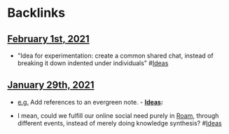 
# Backlinks
## [February 1st, 2021](<February 1st, 2021.md>)
- "Idea for experimentation:  create a common shared chat, instead of   breaking it down indented under individuals" #[Ideas](<Ideas.md>)

## [January 29th, 2021](<January 29th, 2021.md>)
- [e.g.](<e.g..md>) Add references to an evergreen note.
                - **[Ideas](<Ideas.md>):**

- I mean, could we fulfill our online social need purely in [Roam](<Roam.md>), through different events, instead of merely doing knowledge synthesis? #[Ideas](<Ideas.md>)

